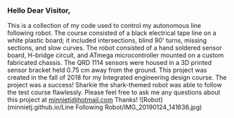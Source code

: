 ### Hello Dear Visitor,

This is a collection of my code used to control my autonomous line following robot.
The course consisted of a black electrical tape line on a white plastic board; it included 
intersections, blind 90' turns, missing sections, and slow curves. 
The robot consisted of a hand soldered sensor board, H-bridge circuit, and ATmega microcontroller mounted on a custom fabricated chassis. 
The QRD 1114 sensors were housed in a 3D printed sensor bracket held 0.75 cm away from the ground. 
This project was created in the fall of 2018 for my Integrated engineering design course. 
The project was a success! Sharkie the shark-themed robot was able to follow the test course flawlessly. 
Please feel free to ask me any questions about this project at minnietj@hotmail.com 
Thanks!
![Robot](minnietj.github.io/Line Following Robot/IMG_20190124_141636.jpg)
      
